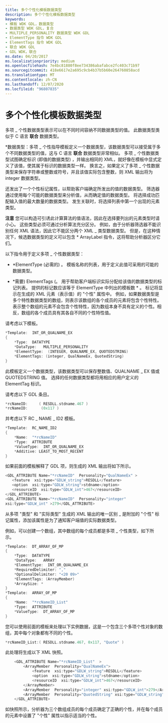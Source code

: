 ```yaml
---
title: 多个个性化模板数据类型
description: 多个个性化模板数据类型
keywords:
- 模板 WDK GDL，数据类型
- 数据类型 WDK GDL，复合
- MULTIPLE_PERSONALITY 数据类型 WDK GDL
- ElementType 指令 WDK GDL
- ElementTags 指令 WDK GDL
- 联合 WDK GDL
- GDL WDK，联合
ms.date: 04/20/2017
ms.localizationpriority: medium
ms.openlocfilehash: 7e4bc81880f8ee734386abafabce2fc403c71b97
ms.sourcegitcommit: 418e6617e2a695c9cb4b37b5b60e264760858acd
ms.translationtype: MT
ms.contentlocale: zh-CN
ms.lasthandoff: 12/07/2020
ms.locfileid: "96807835"
---
```

# <a name="multiple-personality-template-data-types"></a>多个个性化模板数据类型


多项 \_ 个性数据类型表示可以在不同时间容纳不同数据类型的值。 此数据类型类似于 C 语言 **联合** 数据类型。

\*数据类型：多项 \_ 个性指导模板定义一个数据类型，该数据类型可以接受属于多个不同数据类型的值，这与 C 语言 **联合** 数据类型非常相似。 多项 \_ 个性数据类型试图确定标识 (即值的数据类型) ，并输出相同的 XML，就好像在模板中显式定义了该值，使其属于标识的数据类型一样。 换言之，如果定义了多项 \_ 个性数据类型来保存字符串或整数或符号，并且该值实际包含整数，则 XML 输出将为 integer 数据类型。

还发出了一个个性标记属性，以帮助客户端确定所发出的值的数据类型。 筛选器通过使用每个可能的数据类型来分析值，从而确定值的数据类型。 将选择成功匹配输入值的最大数量的数据类型。 发生关联时，将选择列表中第一个出现的元素类型。

**注意**   您可以构造可引诱此计算算法的值语法，因此在选择要列出的元素类型时请小心。 这些类型必须可通过分析算法充分区分。 例如，由于分析器筛选器不能识别任何 XML 语法，因此它不能区分两个 XML \_ 类型数据类型。 但是，在这种情况下，候选数据类型的定义可以包含 \* ArrayLabel 指令，这将帮助分析器区分它们。

 

以下指令用于定义多项 \_ 个性数据类型：

-   \*ElementType (必需的) 。 模板名称的列表，用于定义此值可采用的可能的数据类型。

-   \*需要) ElementTags (。 用于帮助客户端标识实际分配给该值的数据类型的标记列表。 提供的标记数应该等于 ElementType 中列出的模板数 \* 。 标记将显示在生成的 XML 元素（表示值）的 "个性" 属性中。 例如，如果数据类型是多个特性数据类型的数组，则表示该数组的各个成员的元素将包含个性特性。 表示整个数组的元素不会包含个性特性，因为数组本身不具有定义的个性。相反，数组的各个成员具有其各自不同的个性特性值。

请考虑以下模板。

```cpp
*Template:  INT_OR_QUALNAME_EX
{
    *Type:  DATATYPE
    *DataType:   MULTIPLE_PERSONALITY
    *ElementType:  (INTEGER, QUALNAME_EX, QUOTEDSTRING)
    *ElementTags: (integer, QualNameEx, QuotedString)
}
```

此模板定义一个数据类型，该数据类型可以保存整数值、QUALNAME \_ EX 值或 QUOTEDSTRING 值。 选择的任何数据类型都将用相应的用户定义的 ElementTag 标识。

请考虑以下 GDL 条目。

```cpp
*rcNameID:     ( RESDLL.stdname.467 )  
*rcNameID:      (0x117 )  
```

并考虑以下 RC \_ NAME \_ ID2 模板。

```cpp
*Template:  RC_NAME_ID2
{
    *Name:  "*rcNameID"
    *Type:  ATTRIBUTE
    *ValueType:  INT_OR_QUALNAME_EX
    *Additive: LEAST_TO_MOST_RECENT
}
```

如果前面的模板解释了 GDL 项，则生成的 XML 输出将如下所示。

```cpp
<GDL_ATTRIBUTE Name="*rcNameID"  Personality="QualNameEx" >
   <feature  xsi:type="GDLW_string">RESDLL</feature>
   <option  xsi:type="GDLW_string">stdname</option>
   <resourceID  xsi:type="GDLW_int">467</resourceID>
</GDL_ATTRIBUTE>
<GDL_ATTRIBUTE Name="*rcNameID"  Personality="integer" 
xsi:type="GDLW_int" >279</GDL_ATTRIBUTE>
```

从多项 "类型" 和 "实际类型" 生成的 XML 输出的唯一区别 \_ 是附加的 "个性" 标记属性，添加该属性是为了通知客户端值的实际数据类型。

例如，可以创建一个数组，其中数组的每个成员都是多项 \_ 个性类型，如下所示。

```cpp
*Template:  DT_ARRAY_OF_MP
{
    *Type:  DATATYPE
    *DataType:   ARRAY
    *ElementType:  INT_OR_QUALNAME_EX
    *RequiredDelimiter: ","
    *OptionalDelimiter: "<20 09>"
    *ElementTags: (ArrayMember)
    *ArraySize: *
}
*Template:  ARRAY_OF_MP
{
    *Name:  "*rcNameID_List"
    *Type:  ATTRIBUTE
    *ValueType:  DT_ARRAY_OF_MP
}
```

您可以使用前面的模板来处理以下实例数据，这是一个包含三个多项个性对象的数组，其中每个对象都有不同的个性。

```cpp
*rcNameID_List:( RESDLL.stdname.467, 0x117, "Quote" )
```

此处理将生成以下 XML 快照。

```cpp
    <GDL_ATTRIBUTE Name="*rcNameID_List"  >
        <ArrayMember  Personality="QualNameEx">
            <feature  xsi:type="GDLW_string">RESDLL</feature>
            <option  xsi:type="GDLW_string">stdname</option>
            <resourceID  xsi:type="GDLW_int">467</resourceID>
        </ArrayMember>
        <ArrayMember  Personality="integer" xsi:type="GDLW_int">279</ArrayMember>
        <ArrayMember  Personality="QuotedString" xsi:type="GDLW_string">Quote</ArrayMember>
    </GDL_ATTRIBUTE>
```

如快照所示，分析器为三个数组成员的每个成员确定了正确的个性，并在每个成员的元素中设置了 "个性" 属性以指示适当的个性。

 

 




